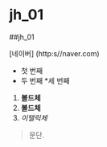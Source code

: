 # jh_01
##jh_01

[네이버] (http:s//naver.com)

* 첫 번째
 * 두 번째
  *세 번째
    
1. **볼드체**
2. __볼드체__
3. *이탤릭체*

>문단.

